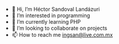 - 👋 Hi, I’m Héctor Sandoval Landázuri
- 👀 I’m interested in programming
- 🌱 I’m currently learning PHP
- 💞️ I’m looking to collaborate on projects
- 📫 How to reach me ingsan@live.com.mx

<!---
HectorSandovalLandazuri/HectorSandovalLandazuri is a ✨ special ✨ repository because its `README.md` (this file) appears on your GitHub profile.
You can click the Preview link to take a look at your changes.
--->
